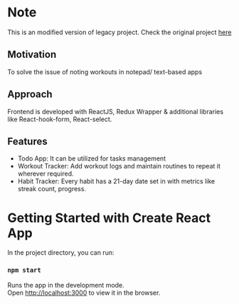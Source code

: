 # Note
This is an modified version of legacy project. Check the original project [here](https://github.com/greykoalacode/tracker-cracker)

## Motivation

To solve the issue of noting workouts in notepad/ text-based apps

## Approach

Frontend is developed with ReactJS, Redux Wrapper & additional libraries like React-hook-form, React-select. 

## Features

- Todo App: It can be utilized for tasks management
- Workout Tracker: Add workout logs and maintain routines to repeat it wherever required.
- Habit Tracker: Every habit has a 21-day date set in with metrics like streak count, progress. 

# Getting Started with Create React App

In the project directory, you can run:

### `npm start`

Runs the app in the development mode.\
Open [http://localhost:3000](http://localhost:3000) to view it in the browser.

